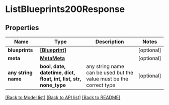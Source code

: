 # ListBlueprints200Response


## Properties
Name | Type | Description | Notes
------------ | ------------- | ------------- | -------------
**blueprints** | [**[Blueprint]**](Blueprint.md) |  | [optional] 
**meta** | [**MetaMeta**](MetaMeta.md) |  | [optional] 
**any string name** | **bool, date, datetime, dict, float, int, list, str, none_type** | any string name can be used but the value must be the correct type | [optional]

[[Back to Model list]](../README.md#documentation-for-models) [[Back to API list]](../README.md#documentation-for-api-endpoints) [[Back to README]](../README.md)


